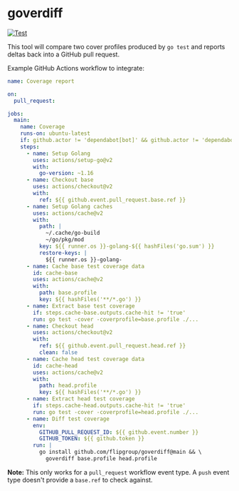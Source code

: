 # goverdiff

[![Test](https://github.com/flipgroup/goverdiff/actions/workflows/test.yml/badge.svg)](https://github.com/flipgroup/goverdiff/actions/workflows/test.yml)

This tool will compare two cover profiles produced by `go test` and reports deltas back into a GitHub pull request.

Example GitHub Actions workflow to integrate:

```yaml
name: Coverage report

on:
  pull_request:

jobs:
  main:
    name: Coverage
    runs-on: ubuntu-latest
    if: github.actor != 'dependabot[bot]' && github.actor != 'dependabot-preview[bot]'
    steps:
      - name: Setup Golang
        uses: actions/setup-go@v2
        with:
          go-version: ~1.16
      - name: Checkout base
        uses: actions/checkout@v2
        with:
          ref: ${{ github.event.pull_request.base.ref }}
      - name: Setup Golang caches
        uses: actions/cache@v2
        with:
          path: |
            ~/.cache/go-build
            ~/go/pkg/mod
          key: ${{ runner.os }}-golang-${{ hashFiles('go.sum') }}
          restore-keys: |
            ${{ runner.os }}-golang-
      - name: Cache base test coverage data
        id: cache-base
        uses: actions/cache@v2
        with:
          path: base.profile
          key: ${{ hashFiles('**/*.go') }}
      - name: Extract base test coverage
        if: steps.cache-base.outputs.cache-hit != 'true'
        run: go test -cover -coverprofile=base.profile ./...
      - name: Checkout head
        uses: actions/checkout@v2
        with:
          ref: ${{ github.event.pull_request.head.ref }}
          clean: false
      - name: Cache head test coverage data
        id: cache-head
        uses: actions/cache@v2
        with:
          path: head.profile
          key: ${{ hashFiles('**/*.go') }}
      - name: Extract head test coverage
        if: steps.cache-head.outputs.cache-hit != 'true'
        run: go test -cover -coverprofile=head.profile ./...
      - name: Diff test coverage
        env:
          GITHUB_PULL_REQUEST_ID: ${{ github.event.number }}
          GITHUB_TOKEN: ${{ github.token }}
        run: |
          go install github.com/flipgroup/goverdiff@main && \
            goverdiff base.profile head.profile
```

**Note:** This only works for a `pull_request` workflow event type. A `push` event type doesn't provide a `base.ref` to check against.
